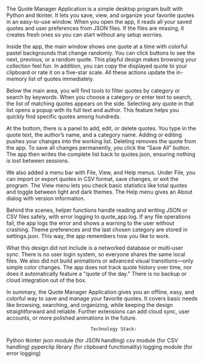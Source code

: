 The Quote Manager Application is a simple desktop program built with Python and tkinter. It lets you save, view, and organize your favorite 
quotes in an easy-to-use window. When you open the app, it reads all your saved quotes and user preferences from JSON files. If the files are missing,
 it creates fresh ones so you can start without any setup worries.

Inside the app, the main window shows one quote at a time with colorful pastel backgrounds that change randomly. You can click 
buttons to see the next, previous, or a random quote. This playful design makes browsing your collection feel fun. In addition, you can copy 
the displayed quote to your clipboard or rate it on a five-star scale. All these actions update the in-memory list of quotes immediately.

Below the main area, you will find tools to filter quotes by category or search by keywords. When you choose a category or enter text to search, 
the list of matching quotes appears on the side. Selecting any quote in that list opens a popup with its full text and author. This feature helps 
you quickly find specific quotes among hundreds.

At the bottom, there is a panel to add, edit, or delete quotes. You type in the quote text, the author’s name, and a category name. Adding or 
editing pushes your changes into the working list. Deleting removes the quote from the app. To save all changes permanently, you click the
“Save All” button. The app then writes the complete list back to quotes.json, ensuring nothing is lost between sessions.

We also added a menu bar with File, View, and Help menus. Under File, you can import or export quotes in CSV format, save changes, or exit 
the program. The View menu lets you check basic statistics like total quotes and toggle between light and dark themes. The Help menu gives an 
About dialog with version information.

Behind the scenes, helper functions handle reading and writing JSON or CSV files safely, with error logging to quote_app.log. If any file 
operations fail, the app logs the error and shows a warning to the user without crashing. Theme preferences and the last chosen category are 
stored in settings.json. This way, the app remembers how you like to work.

What this design did not include is a networked database or multi‑user sync. There is no user login system, so everyone shares the same local 
files. We also did not build animations or advanced visual transitions—only simple color changes. The app does not track quote history over time, 
nor does it automatically feature a "quote of the day." There is no backup or cloud integration out of the box.

In summary, the Quote Manager Application gives you an offline, easy, and colorful way to save and manage your favorite quotes. It covers basic
needs like browsing, searching, and organizing, while keeping the design straightforward and reliable. Further extensions can add cloud sync, 
user accounts, or more polished animations in the future.




                              
                                   Technology Stack:

Python
tkinter
json module (for JSON handling)
csv module (for CSV handling)
pyperclip library (for clipboard functionality)
logging module (for error logging)






